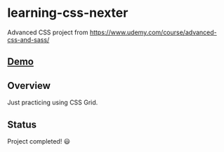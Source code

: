 # learning-css-nexter
Advanced CSS project from https://www.udemy.com/course/advanced-css-and-sass/

## [Demo](https://hichambenjelloun.github.io/learning-css-nexter/)

## Overview
Just practicing using CSS Grid.

## Status
Project completed! :smiley:
